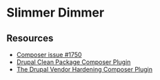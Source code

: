 # Slimmer Dimmer

## Resources

- [Composer issue #1750](https://github.com/composer/composer/issues/1750)
- [Drupal Clean Package Composer Plugin](https://www.drupal.org/project/clean_package)
- [The Drupal Vendor Hardening Composer Plugin](https://github.com/drupal/core-vendor-hardening)
